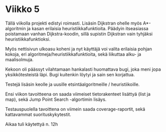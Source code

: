 # Viikko 5

Tällä viikolla projekti edistyi roimasti. Lisäsin Dijkstran ohelle myös A\*-
algoritmin ja kasan erilaisia heuristiikkafunktioita. Päädyin itseasiassa poistamaan
vanhan Dijkstra-koodin, sillä supistin Dijkstran vain tyhjäksi heuristiikkafunktioksi.

Myös nettisivun ulkoasu koheni ja nyt käyttäjä voi valita erilaisia pohjan kokoja,
eri algoritmeja/heuristiikkafunktioita, sekä liikuttaa alku- ja maalisolmuja.

Kekoon oli päässyt vilahtamaan hankalasti huomattava bugi, joka meni jopa
yksikkötesteistä läpi. Bugi kuitenkin löytyi ja sain sen korjattua.

Testejä lisäsin keolle ja uusille etsintäalgoritmeille / heuristiikoille.

Ensi viikon tavoitteena on saada viimeiset tietorakenteet lisättyä (list ja map),
sekä Jump Point Search -algortimin lisäys.

Testauspuolella tavoittena on viimein saada coverage-raportit, sekä kattavammat
suorituskykytestit.

Aikaa tuli käytettyä n. 12h

